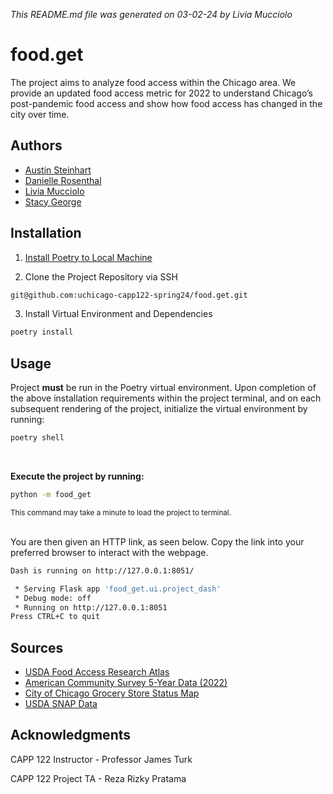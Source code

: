 *This README.md file was generated on 03-02-24 by Livia Mucciolo*
# food.get
The project aims to analyze food access within the Chicago area. We provide an updated food access metric for 2022 to understand Chicago’s post-pandemic food access and show how food access has changed in the city over time.

## Authors
- [Austin Steinhart](https://github.com/Asteinhart)
- [Danielle Rosenthal](https://github.com/RosenthalDL)
- [Livia Mucciolo](https://github.com/lmucciolo)
- [Stacy George](https://github.com/stacy-george) 

## Installation

1. [Install Poetry to Local Machine](https://python-poetry.org/docs/)

2. Clone the Project Repository via SSH

```bash
git@github.com:uchicago-capp122-spring24/food.get.git
```

3. Install Virtual Environment and Dependencies

```bash
poetry install
```

## Usage
Project **must** be run in the Poetry virtual environment. 
Upon completion of the above installation requirements within the project terminal, 
and on each subsequent rendering of the project, initialize the virtual environment by running:

```bash
poetry shell
```
<br />

**Execute the project by running:**
```bash
python -m food_get
```
<sub> This command may take a minute to load the project to terminal.</sub>
<br />
<br />

You are then given an HTTP link, as seen below. Copy the link into your preferred browser to interact with the webpage.
<br />

```bash
Dash is running on http://127.0.0.1:8051/

 * Serving Flask app 'food_get.ui.project_dash'
 * Debug mode: off
 * Running on http://127.0.0.1:8051
Press CTRL+C to quit
```

## Sources
- [USDA Food Access Research Atlas](https://www.ers.usda.gov/data-products/food-access-research-atlas/go-to-the-atlas/)
- [American Community Survey 5-Year Data (2022)](https://www.census.gov/data/developers/data-sets/acs-5year.html)
- [City of Chicago Grocery Store Status Map](https://data.cityofchicago.org/Health-Human-Services/Grocery-Store-Status-Map/rish-pa6g)
- [USDA SNAP Data](https://usda-snap-retailers-usda-fns.hub.arcgis.com/)

## Acknowledgments
CAPP 122 Instructor - Professor James Turk

CAPP 122 Project TA - Reza Rizky Pratama
